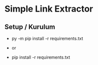 # Simple Link Extractor

## Setup / Kurulum 


* py -m pip install -r requirements.txt
- or
* pip install -r requirements.txt

